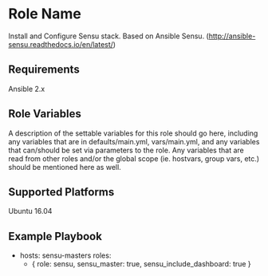 Role Name
=========

Install and Configure Sensu stack. Based on Ansible Sensu. (http://ansible-sensu.readthedocs.io/en/latest/)

Requirements
------------

Ansible 2.x 

Role Variables
--------------

A description of the settable variables for this role should go here, including any variables that are in defaults/main.yml, vars/main.yml, and any variables that can/should be set via parameters to the role. Any variables that are read from other roles and/or the global scope (ie. hostvars, group vars, etc.) should be mentioned here as well.

Supported Platforms
------------
Ubuntu 16.04


Example Playbook
----------------

  - hosts: sensu-masters
    roles:
      - { role: sensu, sensu_master: true, sensu_include_dashboard: true  }
